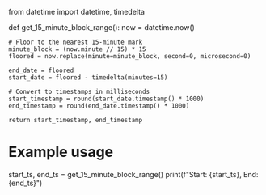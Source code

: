 from datetime import datetime, timedelta

def get_15_minute_block_range():
    now = datetime.now()

    # Floor to the nearest 15-minute mark
    minute_block = (now.minute // 15) * 15
    floored = now.replace(minute=minute_block, second=0, microsecond=0)

    end_date = floored
    start_date = floored - timedelta(minutes=15)

    # Convert to timestamps in milliseconds
    start_timestamp = round(start_date.timestamp() * 1000)
    end_timestamp = round(end_date.timestamp() * 1000)

    return start_timestamp, end_timestamp

# Example usage
start_ts, end_ts = get_15_minute_block_range()
print(f"Start: {start_ts}, End: {end_ts}")